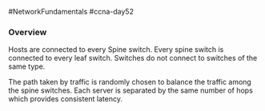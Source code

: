 #NetworkFundamentals #ccna-day52 

### Overview
Hosts are connected to every Spine switch.
Every spine switch is connected to every leaf switch.
Switches do not connect to switches of the same type.

The path taken by traffic is randomly chosen to balance the traffic among the spine switches. Each server is separated by the same number of hops which provides consistent latency.